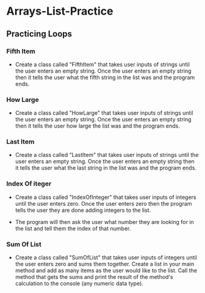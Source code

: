 # Arrays-List-Practice

## Practicing Loops
 

### Fifth Item
- Create a class called "FifthItem" that takes user inputs of strings until the user enters an empty string. Once the user enters an empty string then it tells the user what the fifth string in the list was and the program ends.

### How Large
- Create a class called "HowLarge" that takes user inputs of strings until the user enters an empty string. Once the user enters an empty string then it tells the user how large the list was and the program ends.

### Last Item
- Create a class called "LastItem" that takes user inputs of strings until the user enters an empty string. Once the user enters an empty string then it tells the user what the last string in the list was and the program ends.

### Index Of iteger
- Create a class called "IndexOfInteger" that takes user inputs of integers until the user enters zero. Once the user enters zero then the program tells the user they are done adding integers to the list.

- The program will then ask the user what number they are looking for in the list and tell them the index of that number.

### Sum Of List
- Create a class called "SumOfList"  that takes user inputs of integers until the user enters zero and sums them together.  Create a list in your main method and add as many items as the user would like to the list. Call the method that gets the sums and print the result of the method's calculation to the console (any numeric data type).
